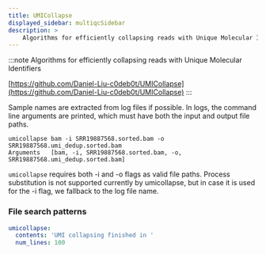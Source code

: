 ```yaml
---
title: UMICollapse
displayed_sidebar: multiqcSidebar
description: >
    Algorithms for efficiently collapsing reads with Unique Molecular Identifiers
---
```


<!--
~~~~~ DO NOT EDIT ~~~~~
This file is autogenerated from the MultiQC module python docstring.
Do not edit the markdown, it will be overwritten.

File path for the source of this content: multiqc/modules/umicollapse/umicollapse.py
~~~~~~~~~~~~~~~~~~~~~~~
-->

:::note
Algorithms for efficiently collapsing reads with Unique Molecular Identifiers

[https://github.com/Daniel-Liu-c0deb0t/UMICollapse](https://github.com/Daniel-Liu-c0deb0t/UMICollapse)
:::

Sample names are extracted from log files if possible. In logs, the command
line arguments are printed, which must have both the input and output
file paths.

```
umicollapse bam -i SRR19887568.sorted.bam -o SRR19887568.umi_dedup.sorted.bam
Arguments	[bam, -i, SRR19887568.sorted.bam, -o, SRR19887568.umi_dedup.sorted.bam]
```

`umicollapse` requires both -i and -o flags as valid file paths. Process
substitution is not supported currently by umicollapse, but in case it is
used for the -i flag, we fallback to the log file name.

### File search patterns

```yaml
umicollapse:
  contents: 'UMI collapsing finished in '
  num_lines: 100
```
    